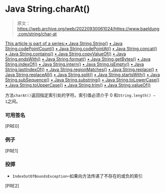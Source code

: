 # Java String.charAt()

> 原文：<https://web.archive.org/web/20220930061024/https://www.baeldung.com/string/char-at>

[This article is part of a series:](javascript:void(0);)[• Java String.String()](/web/20221126234046/https://www.baeldung.com/string/constructor)
[• Java String.codePointCount()](/web/20221126234046/https://www.baeldung.com/string/code-point-count)
[• Java String.codePointAt()](/web/20221126234046/https://www.baeldung.com/string/code-point-at)
[• Java String.concat()](/web/20221126234046/https://www.baeldung.com/string/concat)
[• Java String.contains()](/web/20221126234046/https://www.baeldung.com/string/contains)
[• Java String.copyValueOf()](/web/20221126234046/https://www.baeldung.com/string/copy-value-of)
[• Java String.endsWith()](/web/20221126234046/https://www.baeldung.com/string/ends-with)
[• Java String.format()](/web/20221126234046/https://www.baeldung.com/string/format)
[• Java String.getBytes()](/web/20221126234046/https://www.baeldung.com/string/get-bytes)
[• Java String.indexOf()](/web/20221126234046/https://www.baeldung.com/string/index-of)
[• Java String.intern()](/web/20221126234046/https://www.baeldung.com/string/intern)
[• Java String.isEmpty()](/web/20221126234046/https://www.baeldung.com/string/is-empty)
[• Java String.lastIndexOf()](/web/20221126234046/https://www.baeldung.com/string/last-index-of)
[• Java String.regionMatches()](/web/20221126234046/https://www.baeldung.com/string/region-matches)
[• Java String.replace()](/web/20221126234046/https://www.baeldung.com/string/replace)
[• Java String.replaceAll()](/web/20221126234046/https://www.baeldung.com/string/replace-all)
[• Java String.split()](/web/20221126234046/https://www.baeldung.com/string/split)
[• Java String.startsWith()](/web/20221126234046/https://www.baeldung.com/string/starts-with)
[• Java String.subSequence()](/web/20221126234046/https://www.baeldung.com/string/sub-sequence)
[• Java String.substring()](/web/20221126234046/https://www.baeldung.com/string/substring)
[• Java String.toLowerCase()](/web/20221126234046/https://www.baeldung.com/string/to-lower-case)
[• Java String.toUpperCase()](/web/20221126234046/https://www.baeldung.com/string/to-upper-case)
[• Java String.trim()](/web/20221126234046/https://www.baeldung.com/string/trim)
[• Java String.valueOf()](/web/20221126234046/https://www.baeldung.com/string/value-of)

方法`charAt()`返回指定索引处的字符。索引值必须介于 0 和`String.length() – 1`之间。

### **可用签名**

[PRE0]

### **例子**

[PRE1]

### **投掷**

*   `IndexOutOfBoundsException`–如果向方法传递了不存在的或负的索引

[PRE2]